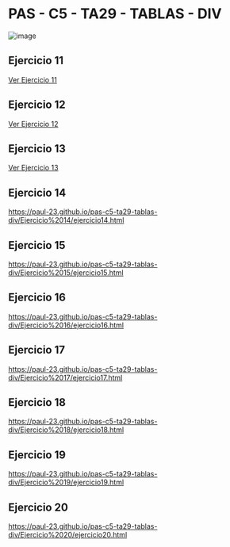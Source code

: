 # PAS - C5 - TA29 - TABLAS - DIV

![image](https://user-images.githubusercontent.com/62121921/234785480-ae45446a-a966-4e46-bd21-a8ae0b2082d2.png)

## Ejercicio 11
[Ver Ejercicio 11](https://paul-23.github.io/pas-c5-ta29-tablas-div/Ejercicio%2011/donde.html)

## Ejercicio 12
[Ver Ejercicio 12](https://paul-23.github.io/pas-c5-ta29-tablas-div/Ejercicio%2012/instalaciones.html)

## Ejercicio 13
[Ver Ejercicio 13](https://paul-23.github.io/pas-c5-ta29-tablas-div/Ejercicio%2013/ejercicio13.html)

## Ejercicio 14
<a href="https://paul-23.github.io/pas-c5-ta29-tablas-div/Ejercicio%2014/ejercicio14.html" target="_blank">https://paul-23.github.io/pas-c5-ta29-tablas-div/Ejercicio%2014/ejercicio14.html</a>

## Ejercicio 15
<a href="https://paul-23.github.io/pas-c5-ta29-tablas-div/Ejercicio%2015/ejercicio15.html" target="_blank">https://paul-23.github.io/pas-c5-ta29-tablas-div/Ejercicio%2015/ejercicio15.html</a>

## Ejercicio 16
<a href="https://paul-23.github.io/pas-c5-ta29-tablas-div/Ejercicio%2016/ejercicio16.html" target="_blank">https://paul-23.github.io/pas-c5-ta29-tablas-div/Ejercicio%2016/ejercicio16.html</a>

## Ejercicio 17
<a href="https://paul-23.github.io/pas-c5-ta29-tablas-div/Ejercicio%2017/ejercicio17.html" target="_blank">https://paul-23.github.io/pas-c5-ta29-tablas-div/Ejercicio%2017/ejercicio17.html</a>

## Ejercicio 18
<a href="https://paul-23.github.io/pas-c5-ta29-tablas-div/Ejercicio%2018/ejercicio18.html" target="_blank">https://paul-23.github.io/pas-c5-ta29-tablas-div/Ejercicio%2018/ejercicio18.html</a>

## Ejercicio 19
<a href="https://paul-23.github.io/pas-c5-ta29-tablas-div/Ejercicio%2019/ejercicio19.html" target="_blank">https://paul-23.github.io/pas-c5-ta29-tablas-div/Ejercicio%2019/ejercicio19.html</a>

## Ejercicio 20
<a href="https://paul-23.github.io/pas-c5-ta29-tablas-div/Ejercicio%2020/ejercicio20.html" target="_blank">https://paul-23.github.io/pas-c5-ta29-tablas-div/Ejercicio%2020/ejercicio20.html</a>

